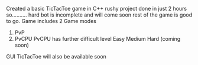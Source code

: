 Created a basic TicTacToe game in C++
rushy project done in just 2 hours so.......... hard bot is incomplete and will come soon rest of the game is good to go.
Game includes 2 Game modes
1) PvP
2) PvCPU
        PvCPU has further difficult level
            Easy
            Medium
            Hard (coming soon)
   
GUI TicTacToe will also be available soon
